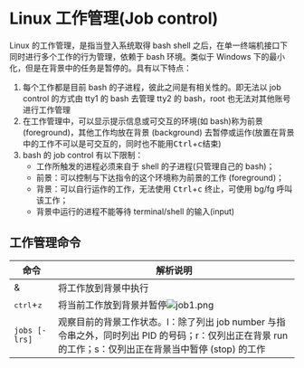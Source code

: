 # Linux 工作管理(Job control)
Linux 的工作管理，是指当登入系统取得 bash shell 之后，在单一终端机接口下同时进行多个工作的行为管理，依赖于 bash 环境。类似于 Windows 下的最小化，但是在背景中的任务是暂停的。具有以下特点：

1. 每个工作都是目前 bash 的子进程，彼此之间是有相关性的。即无法以 job control 的方式由 tty1 的 bash 去管理 tty2 的 bash，root 也无法对其他账号进行工作管理
2. 在工作管理中，可以显示提示信息或可交互的环境(如 bash)称为前景(foreground)，其他工作均放在背景 (background) 去暂停或运作(放置在背景中的工作不可以是可交互的，同时也不能用<kbd>Ctrl</kbd>+<kbd>c</kbd>结束)
3. bash 的 job control 有以下限制：
   * 工作所触发的进程必须来自于 shell 的子进程(只管理自己的 bash)；
   * 前景：可以控制与下达指令的这个环境称为前景的工作 (foreground)；
   * 背景：可以自行运作的工作，无法使用 <kbd>Ctrl</kbd>+<kbd>c</kbd> 终止，可使用 bg/fg 呼叫该工作；
   * 背景中运行的进程不能等待 terminal/shell 的输入(input)

## 工作管理命令
|命令|解析说明|
|-|-|
|&|将工作放到背景中执行|
|<kbd>ctrl</kbd>+<kbd>z</kbd>|将当前工作放到背景并暂停![job1.png](https://i.loli.net/2021/08/07/dA2XFWginYpEsjG.png)|
|`jobs [-lrs]`|观察目前的背景工作状态。l：除了列出 job number 与指令串之外，同时列出 PID 的号码；r：仅列出正在背景 run 的工作；s：仅列出正在背景当中暂停 (stop) 的工作|